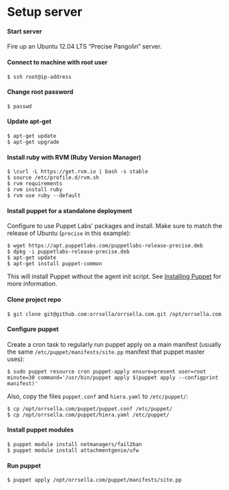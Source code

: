 # Setup server

#### Start server

Fire up an Ubuntu 12.04 LTS “Precise Pangolin” server.

#### Connect to machine with root user

```
$ ssh root@ip-address
```

#### Change root password

```
$ passwd
```

#### Update apt-get

```
$ apt-get update
$ apt-get upgrade
```

#### Install ruby with RVM (Ruby Version Manager)

```
$ \curl -L https://get.rvm.io | bash -s stable
$ source /etc/profile.d/rvm.sh
$ rvm requirements
$ rvm install ruby
$ rvm use ruby --default
```

#### Install puppet for a standalone deployment

Configure to use Puppet Labs’ packages and install. Make sure to match the release of Ubuntu (`precise` in this example):

```
$ wget https://apt.puppetlabs.com/puppetlabs-release-precise.deb
$ dpkg -i puppetlabs-release-precise.deb
$ apt-get update
$ apt-get install puppet-common
```

This will install Puppet without the agent init script. See [Installing Puppet](http://docs.puppetlabs.com/guides/installation.html) for more information.

#### Clone project repo

```
$ git clone git@github.com:orrsella/orrsella.com.git /opt/orrsella.com
```

#### Configure puppet

Create a cron task to regularly run puppet apply on a main manifest (usually the same `/etc/puppet/manifests/site.pp` manifest that puppet master uses):

```
$ sudo puppet resource cron puppet-apply ensure=present user=root minute=30 command='/usr/bin/puppet apply $(puppet apply --configprint manifest)'
```

Also, copy the files `puppet.conf` and `hiera.yaml` to `/etc/puppet/`:

```
$ cp /opt/orrsella.com/puppet/puppet.conf /etc/puppet/
$ cp /opt/orrsella.com/puppet/hiera.yaml /etc/puppet/
```

#### Install puppet modules

```
$ puppet module install netmanagers/fail2ban
$ puppet module install attachmentgenie/ufw
```

#### Run puppet

```
$ puppet apply /opt/orrsella.com/puppet/manifests/site.pp
```
